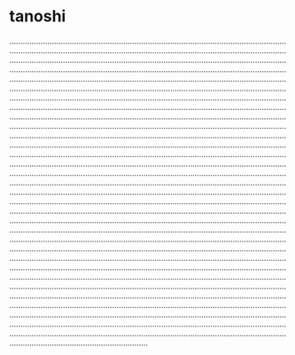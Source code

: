 # tanoshi
..............................................................................................................................................................................................................................................................................................................................................................................................................................................................................................................................................................................................................................................................................................................................................................................................................................................................................................................................................................................................................................................................................................................................................................................................................................................................................................................................................................................................................................................................................................................................................................................................................................................................................................................................................................................................................................................................................................................................................................................................................................................................................................................................................................................................................................................................................................................................................................................................................................................................................................................................................................................................................................................................................................................................................................................................................................................................................................................................................................................................................................................................................................................................................................................................................................................................................................................................................................................................................................................................................................................................................................................................................................................................................................................................................................................................................................................................................................................................................................................................................................................................................................................................................................................................